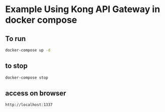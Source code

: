 # Example Using Kong API Gateway in docker compose

## To run
````bash
docker-compose up -d
````
## to stop
````bash
docker-compose stop
````

## access on browser 
````bash
http://localhost:1337
````
